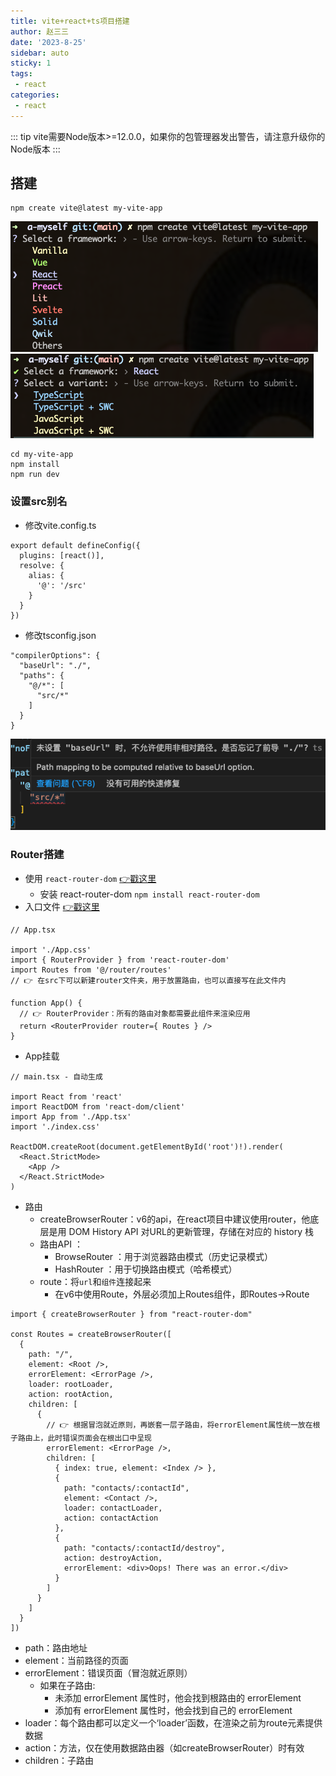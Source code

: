 ```yaml
---
title: vite+react+ts项目搭建
author: 赵三三
date: '2023-8-25'
sidebar: auto
sticky: 1
tags:
 - react
categories:
 - react
---
```


::: tip
vite需要Node版本>=12.0.0，如果你的包管理器发出警告，请注意升级你的Node版本
:::

## 搭建

```
npm create vite@latest my-vite-app
```
![项目搭建选项](../../../.vuepress/public/imgs/create-react-1.png)
![项目搭建选项](../../../.vuepress/public/imgs/create-react-2.png)
```
cd my-vite-app
npm install
npm run dev
```

### 设置src别名
- 修改vite.config.ts
```
export default defineConfig({
  plugins: [react()],
  resolve: {
    alias: {
      '@': '/src'
    }
  }
})
```
- 修改tsconfig.json
```
"compilerOptions": {
  "baseUrl": "./",
  "paths": {
    "@/*": [
      "src/*"
    ]
  }
}
```
![ts警告](../../../.vuepress/public/imgs/paths.png)

### Router搭建
- 使用 `react-router-dom` [👉戳这里](https://reactrouter.com/en/main/routers/create-browser-router)
   - 安装 react-router-dom `npm install react-router-dom`
- 入口文件
  [👉戳这里](https://reactrouter.com/en/main/routers/router-provider)
```
// App.tsx

import './App.css'
import { RouterProvider } from 'react-router-dom'
import Routes from '@/router/routes'
// 👉 在src下可以新建router文件夹，用于放置路由，也可以直接写在此文件内

function App() {
  // 👉 RouterProvider：所有的路由对象都需要此组件来渲染应用
  return <RouterProvider router={ Routes } />
}
```
- App挂载
```
// main.tsx - 自动生成

import React from 'react'
import ReactDOM from 'react-dom/client'
import App from './App.tsx'
import './index.css'

ReactDOM.createRoot(document.getElementById('root')!).render(
  <React.StrictMode>
    <App />
  </React.StrictMode>
)
```
- 路由
   - createBrowserRouter：v6的api，在react项目中建议使用router，他底层是用 DOM History API 对URL的更新管理，存储在对应的 history 栈
   - 路由API ： 
     - BrowseRouter ：用于浏览器路由模式（历史记录模式）
     - HashRouter ：用于切换路由模式（哈希模式）
   - route：将`url`和`组件`连接起来
     - 在v6中使用Route，外层必须加上Routes组件，即Routes->Route
```
import { createBrowserRouter } from "react-router-dom"

const Routes = createBrowserRouter([
  {
    path: "/",
    element: <Root />,
    errorElement: <ErrorPage />,
    loader: rootLoader,
    action: rootAction,
    children: [
      {
        // 👉 根据冒泡就近原则，再嵌套一层子路由，将errorElement属性统一放在根子路由上，此时错误页面会在根出口中呈现
        errorElement: <ErrorPage />,
        children: [
          { index: true, element: <Index /> },
          {
            path: "contacts/:contactId",
            element: <Contact />,
            loader: contactLoader,
            action: contactAction
          },
          {
            path: "contacts/:contactId/destroy",
            action: destroyAction,
            errorElement: <div>Oops! There was an error.</div>
          }
        ]
      }
    ]
  }
])
```
- path：路由地址
- element：当前路径的页面
- errorElement：错误页面（冒泡就近原则）
   - 如果在子路由:
     - 未添加 errorElement 属性时，他会找到根路由的 errorElement
     - 添加有 errorElement 属性时，他会找到自己的 errorElement
- loader：每个路由都可以定义一个‘loader’函数，在渲染之前为route元素提供数据
- action：方法，仅在使用数据路由器（如createBrowserRouter）时有效
- children：子路由